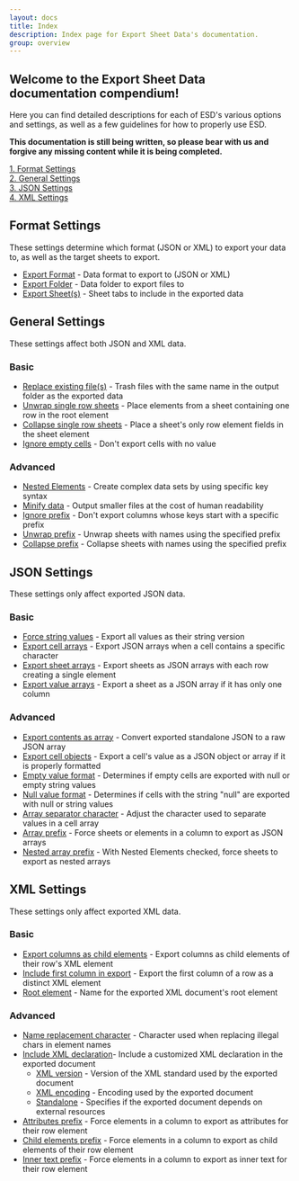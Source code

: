 ```yaml
---
layout: docs
title: Index
description: Index page for Export Sheet Data's documentation.
group: overview
---
```


Welcome to the Export Sheet Data documentation compendium!
----------------------------------------------------------

Here you can find detailed descriptions for each of ESD's various options and settings, as well as a few guidelines for how to properly use ESD.

**This documentation is still being written, so please bear with us and forgive any missing content while it is being completed.**

[1. Format Settings](#format-settings)<br>
[2. General Settings](#general-settings)<br>
[3. JSON Settings](#json-settings)<br>
[4. XML Settings](#xml-settings)

Format Settings
---------------
These settings determine which format (JSON or XML) to export your data to, as well as the target sheets to export.

- [Export Format](format/exportformat.md) - Data format to export to (JSON or XML)
- [Export Folder](format/exportfolder.md) - Data folder to export files to
- [Export Sheet(s)](format/exportsheets.md) - Sheet tabs to include in the exported data

General Settings
----------------
These settings affect both JSON and XML data.

### Basic

- [Replace existing file(s)](general/replaceexistingfiles.md) - Trash files with the same name in the output folder as the exported data
- [Unwrap single row sheets](general/unwrapsinglerowsheets.md) - Place elements from a sheet containing one row in the root element
- [Collapse single row sheets](general/collapsesinglerowsheets.md) - Place a sheet's only row element fields in the sheet element
- [Ignore empty cells](general/ignoreemptycells.md) - Don't export cells with no value

### Advanced

- [Nested Elements](general/nestedelements.md) - Create complex data sets by using specific key syntax
- [Minify data](general/minifydata.md) - Output smaller files at the cost of human readability
- [Ignore prefix](general/ignoreprefix.md) - Don't export columns whose keys start with a specific prefix
- [Unwrap prefix](general/unwrapprefix.md) - Unwrap sheets with names using the specified prefix
- [Collapse prefix](general/collapseprefix.md) - Collapse sheets with names using the specified prefix

JSON Settings
-------------
These settings only affect exported JSON data.

### Basic

- [Force string values](json/forcestringvalues.md) - Export all values as their string version
- [Export cell arrays](json/exportcellarrays.md) - Export JSON arrays when a cell contains a specific character
- [Export sheet arrays](json/exportsheetarrays.md) - Export sheets as JSON arrays with each row creating a single element
- [Export value arrays](json/exportvaluearrays.md) - Export a sheet as a JSON array if it has only one column

### Advanced

- [Export contents as array](json/exportcontentsasarray.md) - Convert exported standalone JSON to a raw JSON array
- [Export cell objects](json/exportcellobjects.md) - Export a cell's value as a JSON object or array if it is properly formatted
- [Empty value format](json/emptyvalueformat.md) - Determines if empty cells are exported with null or empty string values
- [Null value format](json/nullvalueformat.md) - Determines if cells with the string "null" are exported with null or string values
- [Array separator character](json/arrayseparatorcharacter.md) - Adjust the character used to separate values in a cell array
- [Array prefix](json/arrayprefix.md) - Force sheets or elements in a column to export as JSON arrays
- [Nested array prefix](json/nestedarrayprefix.md) - With Nested Elements checked, force sheets to export as nested arrays

XML Settings
------------
These settings only affect exported XML data.

### Basic

- [Export columns as child elements](xml/exportcolumnsaschildelements.md) - Export columns as child elements of their row's XML element
- [Include first column in export](xml/includefirstcolumninexport.md) - Export the first column of a row as a distinct XML element
- [Root element](xml/rootelement.md) - Name for the exported XML document's root element

### Advanced

- [Name replacement character](xml/namereplacementcharacter.md) - Character used when replacing illegal chars in element names
- [Include XML declaration](xml/includexmldeclaration.md)- Include a customized XML declaration in the exported document
  - [XML version](xml/xmlversion.md) - Version of the XML standard used by the exported document
  - [XML encoding](xml/xmlencoding.md) - Encoding used by the exported document
  - [Standalone](xml/standalone.md) - Specifies if the exported document depends on external resources
- [Attributes prefix](xml/attributesprefix.md) - Force elements in a column to export as attributes for their row element
- [Child elements prefix](xml/childelementsprefix.md) - Force elements in a column to export as child elements of their row element
- [Inner text prefix](xml/innertextprefix.md) - Force elements in a column to export as inner text for their row element
